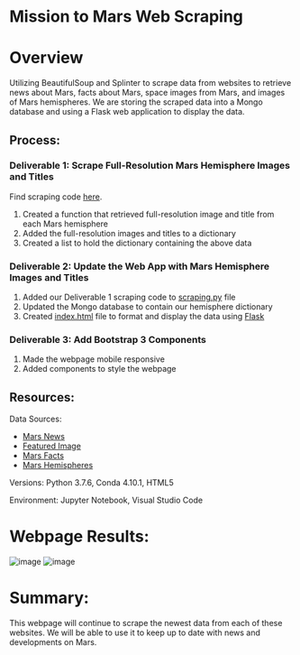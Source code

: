 # Mission to Mars Web Scraping

# Overview

Utilizing BeautifulSoup and Splinter to scrape data from websites to retrieve news about Mars, facts about Mars, space images from Mars, and images of Mars hemispheres. We are storing the scraped data into a Mongo database and using a Flask web application to display the data. 

## Process:

### Deliverable 1: Scrape Full-Resolution Mars Hemisphere Images and Titles
Find scraping code [here](https://github.com/corispade/Mission_to_Mars/blob/main/Mission_to_Mars_Challenge.ipynb).

1. Created a function that retrieved full-resolution image and title from each Mars hemisphere
2. Added the full-resolution images and titles to a dictionary
3. Created a list to hold the dictionary containing the above data

### Deliverable 2: Update the Web App with Mars Hemisphere Images and Titles

1. Added our Deliverable 1 scraping code to [scraping.py](https://github.com/corispade/Mission_to_Mars/blob/main/scraping.py) file
2. Updated the Mongo database to contain our hemisphere dictionary
3. Created [index.html](https://github.com/corispade/Mission_to_Mars/blob/main/templates/index.html) file to format and display the data using [Flask](https://github.com/corispade/Mission_to_Mars/blob/main/app.py)

### Deliverable 3: Add Bootstrap 3 Components
1. Made the webpage mobile responsive
2. Added components to style the webpage

## Resources:
Data Sources: 
* [Mars News](https://redplanetscience.com)
* [Featured Image](https://spaceimages-mars.com)
* [Mars Facts](https://galaxyfacts-mars.com)
* [Mars Hemispheres](https://astrogeology.usgs.gov/search/results?q=hemisphere+enhanced&k1=target&v1=Mars)

Versions: Python 3.7.6, Conda 4.10.1, HTML5

Environment: Jupyter Notebook, Visual Studio Code

# Webpage Results:

![image](https://github.com/corispade/Mission_to_Mars/blob/main/references/webpage%201.png) ![image](https://github.com/corispade/Mission_to_Mars/blob/main/references/webpage%202.png)


# Summary:
This webpage will continue to scrape the newest data from each of these websites. We will be able to use it to keep up to date with news and developments on Mars.
